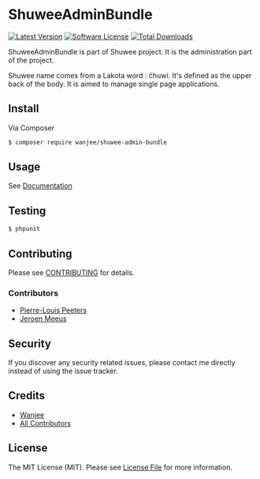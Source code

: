 # ShuweeAdminBundle

[![Latest Version](https://img.shields.io/github/release/wanjee/ShuweeAdminBundle.svg?style=flat-square)](https://github.com/wanjee/ShuweeAdminBundle/releases)
[![Software License](https://img.shields.io/badge/license-MIT-brightgreen.svg?style=flat-square)](LICENSE.md)
[![Total Downloads](https://img.shields.io/packagist/dt/wanjee/shuwee-admin-bundle.svg?style=flat-square)](https://packagist.org/packages/wanjee/shuwee-admin-bundle)


ShuweeAdminBundle is part of Shuwee project.  It is the administration part of the project.

Shuwee name comes from a Lakota word : čhuwí. It's defined as the upper back of the body.  It is aimed to manage single page applications. 


## Install

Via Composer

``` bash
$ composer require wanjee/shuwee-admin-bundle
```

## Usage

See [Documentation](doc/index.md)

## Testing

``` bash
$ phpunit
```

## Contributing

Please see [CONTRIBUTING](CONTRIBUTING.md) for details.

### Contributors

- [Pierre-Louis Peeters](https://github.com/PLPeeters)
- [Jeroen Meeus](https://github.com/pinoniq)

## Security

If you discover any security related issues, please contact me directly instead of using the issue tracker.

## Credits

- [Wanjee](https://github.com/wanjee)
- [All Contributors](../../contributors)

## License

The MIT License (MIT). Please see [License File](LICENSE.md) for more information.
